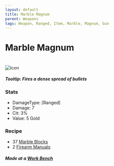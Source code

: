 ```yaml
---
layout: default
title: Marble Magnum
parent: Weapons
tags: Weapon, Ranged, Item, Marble, Magnum, Gun
---
```


# Marble Magnum
#
![Icon](https://raw.githubusercontent.com/KoekMeneer/SupernovaMod/main/Items/Weapons/PreHardmode/MarbleMagnum.png)

##### Tooltip: *Fires a dense spread of bullets*

### Stats
- DamageType: [Ranged]
- Damage: 7
- Cit: 3%
- Value: 5 Gold

### Recipe
- 37 [Marble Blocks](https://terraria.gamepedia.com/Marble_Blocks)
- 2 [Firearm Manuals](https://koekmeneer.github.io/SupernovaMod/docs/items/materials/firearm_manual)

##### Made at a [Work Bench](https://terraria.gamepedia.com/Work_Benches)